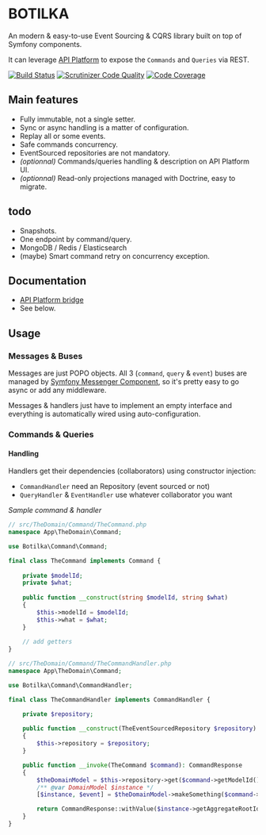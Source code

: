 # BOTILKA

An modern & easy-to-use Event Sourcing & CQRS library built on top of Symfony components.

It can leverage [API Platform](https://api-platform.com) to expose the `Commands` and `Queries` via REST.

[![Build Status](https://travis-ci.org/botilka/botilka.svg?branch=master)](https://travis-ci.org/botilka/botilka)
[![Scrutinizer Code Quality](https://scrutinizer-ci.com/g/botilka/botilka/badges/quality-score.png?b=master)](https://scrutinizer-ci.com/g/botilka/botilka/?branch=master)
[![Code Coverage](https://scrutinizer-ci.com/g/botilka/botilka/badges/coverage.png?b=master)](https://scrutinizer-ci.com/g/botilka/botilka/?branch=master)

## Main features

- Fully immutable, not a single setter.
- Sync or async handling is a matter of configuration.
- Replay all or some events.
- Safe commands concurrency.
- EventSourced repositories are not mandatory.
- *(optionnal)* Commands/queries handling & description on API Platform UI.
- *(optionnal)* Read-only projections managed with Doctrine, easy to migrate.


## todo

- Snapshots.
- One endpoint by command/query.
- MongoDB / Redis / Elasticsearch
- (maybe) Smart command retry on concurrency exception.

## Documentation

- [API Platform bridge](/documentation/api_platform_bridge.md)
- See below.

## Usage

### Messages & Buses

Messages are just POPO objects.
All 3 (`command`, `query` & `event`) buses are managed by [Symfony Messenger Component](https://symfony.com/doc/4.1/messenger.html),
so it's pretty easy to go async or add any middleware.

Messages & handlers just have to implement an empty interface and everything is automatically wired using auto-configuration.

### Commands & Queries

#### Handling

Handlers get their dependencies (collaborators) using constructor injection:
- `CommandHandler` need an Repository (event sourced or not)
- `QueryHandler` & `EventHandler` use whatever collaborator you want

*Sample command & handler*
```php
// src/TheDomain/Command/TheCommand.php
namespace App\TheDomain\Command;

use Botilka\Command\Command;

final class TheCommand implements Command {
    
    private $modelId;
    private $what;
    
    public function __construct(string $modelId, string $what)
    {
        $this->modelId = $modelId;
        $this->what = $what;
    }
    
    // add getters
}

// src/TheDomain/Command/TheCommandHandler.php
namespace App\TheDomain\Command;

use Botilka\Command\CommandHandler;

final class TheCommandHandler implements CommandHandler {

    private $repository;
    
    public function __construct(TheEventSourcedRepository $repository)
    {
        $this->repository = $repository;
    }

    public function __invoke(TheCommand $command): CommandResponse
    {
        $theDomainModel = $this->repository->get($command->getModelId());
        /** @var DomainModel $instance */
        [$instance, $event] = $theDomainModel->makeSomething($command->getWhat());

        return CommandResponse::withValue($instance->getAggregateRootId(), $instance->getPlayhead(), $event);
    }
}
```
